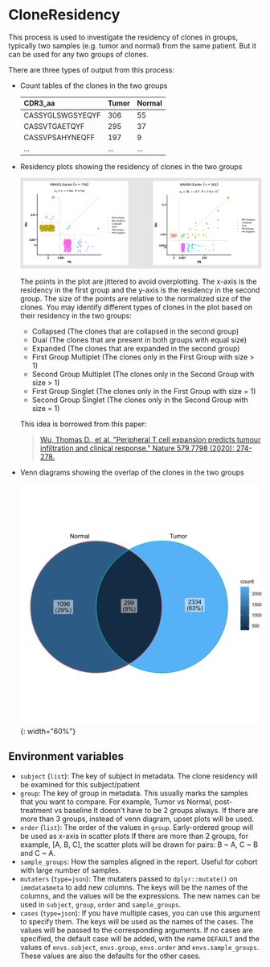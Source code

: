 # CloneResidency

This process is used to investigate the residency of clones in groups, typically two samples (e.g. tumor and normal) from the same patient. But it can be used for any two groups of clones.

There are three types of output from this process:

- Count tables of the clones in the two groups

    | CDR3_aa          | Tumor | Normal |
    |------------------|-------|--------|
    | CASSYGLSWGSYEQYF | 306   | 55     |
    | CASSVTGAETQYF    | 295   | 37     |
    | CASSVPSAHYNEQFF  | 197   | 9      |
    | ...              | ...   | ...    |

- Residency plots showing the residency of clones in the two groups

    ![CloneResidency_residency](images/CloneResidency.png)

    The points in the plot are jittered to avoid overplotting. The x-axis is the residency in the first group and the y-axis is the residency in the second group. The size of the points are relative to the normalized size of the clones. You may identify different types of clones in the plot based on their residency in the two groups:

    - Collapsed (The clones that are collapsed in the second group)
    - Dual (The clones that are present in both groups with equal size)
    - Expanded (The clones that are expanded in the second group)
    - First Group Multiplet (The clones only in the First Group with size > 1)
    - Second Group Multiplet (The clones only in the Second Group with size > 1)
    - First Group Singlet (The clones only in the First Group with size = 1)
    - Second Group Singlet (The clones only in the Second Group with size = 1)

    This idea is borrowed from this paper:

    > [Wu, Thomas D., et al. "Peripheral T cell expansion predicts tumour infiltration and clinical response." Nature 579.7798 (2020): 274-278.](https://www.nature.com/articles/s41586-020-2056-8)

- Venn diagrams showing the overlap of the clones in the two groups

    ![CloneResidency_venn](images/CloneResidency_venn.png){: width="60%"}

## Environment variables

- `subject` (`list`): The key of subject in metadata. The clone
    residency will be examined for this subject/patient
- `group`: The key of group in metadata. This usually marks the samples
    that you want to compare. For example, Tumor vs Normal,
    post-treatment vs baseline
    It doesn't have to be 2 groups always. If there are more than 3
    groups, instead of venn diagram, upset plots will be used.
- `order` (`list`): The order of the values in `group`. Early-ordered
    group will be used as x-axis in scatter plots
    If there are more than 2 groups, for example, [A, B, C], the
    scatter plots will be drawn for pairs: B ~ A, C ~ B and C ~ A.
- `sample_groups`: How the samples aligned in the report.
    Useful for cohort with large number of samples.
- `mutaters` (`type=json`): The mutaters passed to `dplyr::mutate()` on
    `immdata$meta` to add new columns. The keys will be the names of
    the columns, and the values will be the expressions. The new names
    can be used in `subject`, `group`, `order` and `sample_groups`.
- `cases` (`type=json`): If you have multiple cases, you can use this argument
    to specify them. The keys will be used as the names of the cases.
    The values will be passed to the corresponding arguments.
    If no cases are specified, the default case will be added, with
    the name `DEFAULT` and the values of `envs.subject`, `envs.group`,
    `envs.order` and `envs.sample_groups`. These values are also the
    defaults for the other cases.